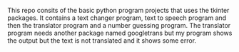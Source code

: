 This repo consits of the basic python program projects that uses the tkinter packages.
It contains a text changer program, text to speech program and then the translator program and a number guessing program.
The translator program needs another package named googletrans but my program shows the output but the text is not translated and it shows some error.
